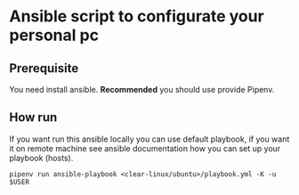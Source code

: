 # Ansible script to configurate your personal pc 

## Prerequisite

You need install ansible. **Recommended** you should use provide Pipenv.

## How run

If you want run this ansible locally you can use default playbook, if you want it on remote machine see ansible documentation how you can set up your playbook (hosts).
```
pipenv run ansible-playbook <clear-linux/ubuntu>/playbook.yml -K -u $USER
```
